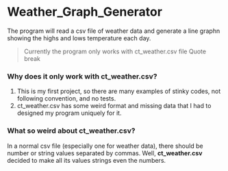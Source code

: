 # Weather_Graph_Generator
The program will read a csv file of weather data and generate a line graphn showing the highs and lows temperature each day.
> Currently the program only works with ct_weather.csv file
Quote break

### Why does it only work with ct_weather.csv? 
1. This is my first project, so there are many examples of stinky codes, not following convention, and no tests.
2. ct_weather.csv has some weird format and missing data that I had to designed my program uniquely for it.

### What so weird about ct_weather.csv?
In a normal csv file (especially one for weather data), there should be number or string values separated by commas.
Well, **ct_weather.csv** decided to make all its values strings even the numbers.



 
